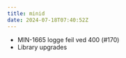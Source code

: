```yaml
---
title: minid
date: 2024-07-18T07:40:52Z
---
```

- MIN-1665 logge feil ved 400 (#170)
- Library upgrades

